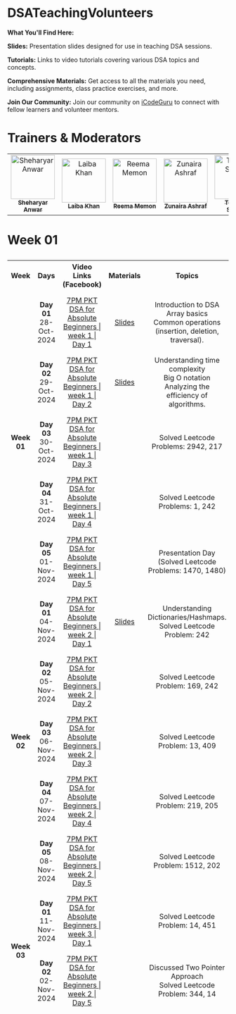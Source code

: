 # DSATeachingVolunteers

**What You'll Find Here:**

**Slides:** Presentation slides designed for use in teaching DSA sessions.

**Tutorials:** Links to video tutorials covering various DSA topics and concepts.

**Comprehensive Materials:** Get access to all the materials you need, including assignments, class practice exercises, and more.

**Join Our Community:** Join our community on [iCodeGuru](www.icode.guru/join) to connect with fellow learners and volunteer mentors.

# Trainers & Moderators

<table>
    <tbody>
        <tr>
            <td align="center">
                <a href="https://github.com/SheharyarAnwar">
                    <img src="https://avatars.githubusercontent.com/u/43964105?v=4" width="100px;" alt="Sheharyar Anwar"/>
                    <br />
                    <sub><b>Sheharyar Anwar</b></sub>
                </a> 
            </td>
            <td align="center">
                <a href="https://github.com/LaibaKhan112">
                    <img src="https://avatars.githubusercontent.com/u/154888503?v=4" width="100px;" alt="Laiba Khan"/>
                    <br />
                    <sub><b>Laiba Khan</b></sub>
                </a> 
            </td>
            <td align="center">
                <a href="https://github.com/reemamemon">
                    <img src="https://avatars.githubusercontent.com/u/154791336?v=4" width="100px;" alt="Reema Memon"/>
                    <br />
                    <sub><b>Reema Memon</b></sub>
                </a> 
            </td>
            <td align="center">
                <a href="Your Github URL Here">
                    <img src="Your Image/Avatar Url Here" width="100px;" alt="Zunaira Ashraf"/>
                    <br />
                    <sub><b>Zunaira Ashraf</b></sub>
                </a> 
            </td>
            <td align="center">
                <a href="https://github.com/TouqeerShahid951">
                    <img src="https://avatars.githubusercontent.com/u/73354832?v=4" width="100px;" alt="Touqeer Shahid"/>
                    <br />
                    <sub><b>Touqeer Shahid</b></sub>
                </a> 
            </td>
        </tr> 
    </tbody>
</table>

# Week 01
<table style="border-collapse: separate; border-spacing: 0 10px;">
    <tbody>
        <tr>
            <th>Week</th>
            <th>Days</th>
            <th>Video Links (Facebook)</th>
            <th>Materials</th>
            <th>Topics</th>
            <th align="center">Trainer Name</th>
        </tr>
        <tr>
            <td align="center" rowspan="5"><b>Week 01</b></td>
            <td align="center"><b>Day 01</b><br>28-Oct-2024</td>
            <td align="center"><a href="https://fb.watch/vwH6w6S1qD/">7PM PKT DSA for Absolute Beginners | week 1 | Day 1</a></td>
            <td align="center"><a href="https://docs.google.com/presentation/d/1PfieuQDT6p_lkF2dzPNp9hzykvfch67f/edit?usp=sharing&ouid=102760939971131448070&rtpof=true&sd=true">Slides</a></td>
            <td align="center">Introduction to DSA<br>Array basics<br>Common operations (insertion, deletion, traversal).</td>
            <td align="center"><a href="https://www.linkedin.com/in/laiba-khan-325ba623a/">Laiba Khan</a></td>
        </tr>
        <tr>
            <td align="center"><b>Day 02</b><br>29-Oct-2024</td>
            <td align="center"><a href="https://fb.watch/vwICJ25wfB/">7PM PKT DSA for Absolute Beginners | week 1 | Day 2</a></td>
            <td align="center"><a href="https://docs.google.com/presentation/d/1cdWKdr1O_Ge2iY3Mp3WMWIjWryOH_K3qB2yGzEs5fSo/edit?usp=sharing">Slides</a></td>
            <td align="center">Understanding time complexity<br>Big O notation<br>Analyzing the efficiency of algorithms.</td>
            <td align="center"><a href="https://www.linkedin.com/in/sheharyar-anwar/">Sheharyar Anwar</a></td>
        </tr>
        <tr>
            <td align="center"><b>Day 03</b><br>30-Oct-2024</td>
            <td align="center"><a href="https://web.facebook.com/share/v/N1snbfhxvjZoVekx/">7PM PKT DSA for Absolute Beginners | week 1 | Day 3</a></td>
            <td align="center"></td>
            <td align="center">Solved Leetcode Problems: 2942, 217</td>
            <td align="center"><a href="https://www.linkedin.com/in/sheharyar-anwar/">Sheharyar Anwar</a> & <a href="https://github.com/LaibaKhan112">Laiba Khan</a></td>
        </tr>
        <tr>
            <td align="center"><b>Day 04</b><br>31-Oct-2024</td>
            <td align="center"><a href="https://web.facebook.com/share/v/cd6cG7XgQ9PoWA4j/">7PM PKT DSA for Absolute Beginners | week 1 | Day 4</a></td>
            <td align="center"></td>
            <td align="center">Solved Leetcode Problems: 1, 242</td>
            <td align="center"><a href="https://www.linkedin.com/in/sheharyar-anwar/">Sheharyar Anwar</a> & <a href="https://github.com/LaibaKhan112">Laiba Khan</a></td>
        </tr>
        <tr>
            <td align="center"><b>Day 05</b><br>01-Nov-2024</td>
            <td align="center"><a href="https://www.facebook.com/share/v/6fuhYvE63BtRtnM3/">7PM PKT DSA for Absolute Beginners | week 1 | Day 5</a></td>
            <td align="center"></td>
            <td align="center">Presentation Day <br>(Solved Leetcode Problems: 1470, 1480)</td>
            <td align="center"><a href="https://www.linkedin.com/in/sheharyar-anwar/">Sheharyar Anwar</a> & <a href="https://github.com/LaibaKhan112">Laiba Khan</a></td>
        </tr>
        <tr>
            <td align="center" rowspan="5"><b>Week 02</b></td>
            <td align="center"><b>Day 01</b><br>04-Nov-2024</td>
            <td align="center"><a href="https://www.facebook.com/share/v/Y5UQKyNGqUZJSbEG/">7PM PKT DSA for Absolute Beginners | week 2 | Day 1</a></td>
            <td align="center"><a href="https://docs.google.com/presentation/d/112zEVe8tp73MBM-4GHAoE9LQnwVZ8b3BpIRXFYHGLTY/edit?usp=sharing">Slides</a></td>
            <td align="center">Understanding Dictionaries/Hashmaps.<br>Solved Leetcode Problem: 242</td>
            <td align="center"><a href="https://www.linkedin.com/in/sheharyar-anwar/">Sheharyar Anwar</a> & <a href="https://github.com/LaibaKhan112">Laiba Khan</a></td>
        </tr>
        <tr>
            <td align="center"><b>Day 02</b><br>05-Nov-2024</td>
            <td align="center"><a href="https://www.facebook.com/share/v/Lnx3RxjW3Tpq9BAR/">7PM PKT DSA for Absolute Beginners | week 2 | Day 2</a></td>
            <td align="center"></td>
            <td align="center">Solved Leetcode Problem: 169, 242</td>
            <td align="center"><a href="https://www.linkedin.com/in/sheharyar-anwar/">Sheharyar Anwar</a> & <a href="https://github.com/LaibaKhan112">Laiba Khan</a></td>
        </tr>
        <tr>
            <td align="center"><b>Day 03</b><br>06-Nov-2024</td>
            <td align="center"><a href="https://web.facebook.com/share/v/12DKB3jYFhV/">7PM PKT DSA for Absolute Beginners | week 2 | Day 3</a></td>
            <td align="center"></td>
            <td align="center">Solved Leetcode Problem: 13, 409</td>
            <td align="center"><a href="https://www.linkedin.com/in/sheharyar-anwar/">Sheharyar Anwar</a> & <a href="https://github.com/LaibaKhan112">Laiba Khan</a></td>
        </tr>
         <tr>
            <td align="center"><b>Day 04</b><br>07-Nov-2024</td>
            <td align="center"><a href="https://www.facebook.com/share/v/15GPpsYWVS/">7PM PKT DSA for Absolute Beginners | week 2 | Day 4</a></td>
            <td align="center"></td>
            <td align="center">Solved Leetcode Problem: 219, 205</td>
            <td align="center"><a href="https://www.linkedin.com/in/sheharyar-anwar/">Sheharyar Anwar</a> & <a href="https://github.com/LaibaKhan112">Laiba Khan</a></td>
        </tr>
         <tr>
            <td align="center"><b>Day 05</b><br>08-Nov-2024</td>
            <td align="center"><a href="https://www.facebook.com/share/v/19UFMrLFAc/">7PM PKT DSA for Absolute Beginners | week 2 | Day 5</a></td>
            <td align="center"></td>
            <td align="center">Solved Leetcode Problem: 1512, 202</td>
            <td align="center"><a href="https://www.linkedin.com/in/sheharyar-anwar/">Sheharyar Anwar</a></td>
        </tr>
        <tr>
            <td align="center" rowspan="5"><b>Week 03</b></td>
            <td align="center"><b>Day 01</b><br>11-Nov-2024</td>
            <td align="center"><a href="https://www.facebook.com/share/v/1BJWqh6qwE/">7PM PKT DSA for Absolute Beginners | week 3 | Day 1</a></td>
            <td align="center"></td>
            <td align="center">Solved Leetcode Problem: 14, 451</td>
            <td align="center"><a href="https://www.linkedin.com/in/sheharyar-anwar/">Sheharyar Anwar</a> & <a href="https://github.com/LaibaKhan112">Laiba Khan</a></td>
        </tr>
         <tr>
            <td align="center"><b>Day 02</b><br>02-Nov-2024</td>
            <td align="center"><a href="https://www.facebook.com/share/v/14CXbbFmqL/">7PM PKT DSA for Absolute Beginners | week 2 | Day 5</a></td>
            <td align="center"></td>
            <td align="center">Discussed Two Pointer Approach <br> Solved Leetcode Problem: 344, 14</td>
            <td align="center"><a href="https://www.linkedin.com/in/sheharyar-anwar/">Sheharyar Anwar</a> & <a href="https://github.com/LaibaKhan112">Laiba Khan</a></td>
        </tr>
    </tbody>
</table>
